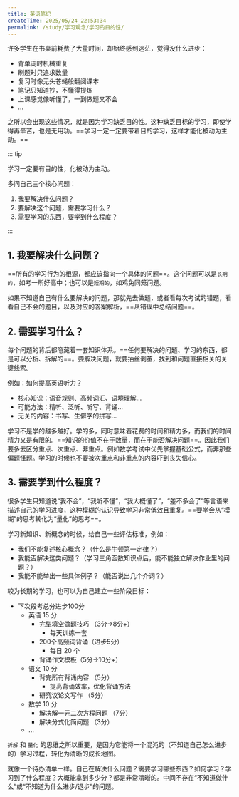 ```yaml
---
title: 英语笔记
createTime: 2025/05/24 22:53:34
permalink: /study/学习观念/学习的目的性/
---
```


许多学生在书桌前耗费了大量时间，却始终感到迷茫，觉得没什么进步：

- 背单词时机械重复
- 刷题时只追求数量
- 复习时像无头苍蝇般翻阅课本
- 笔记只知道抄，不懂得提炼
- 上课感觉像听懂了，一到做题又不会
- ...

之所以会出现这些情况，就是因为学习缺乏目的性。这种缺乏目标的学习，即使学得再辛苦，也是无用功。==学习一定一定要带着目的学习，这样才能化被动为主动。==

::: tip

学习一定要有目的性，化被动为主动。

多问自己三个核心问题：

1. 我要解决什么问题？
2. 要解决这个问题，需要学习什么？
3. 需要学习的东西，要学到什么程度？

:::


## 1. 我要解决什么问题？

==所有的学习行为的根源，都应该指向一个具体的问题==。这个问题可以是`长期的`，如考一所好高中；也可以是`短期的`，如鸡兔同笼问题。

如果不知道自己有什么要解决的问题，那就先去做题，或者看每次考试的错题，看看自己不会的题目，以及对应的答案解析，==从错误中总结问题==。

## 2. 需要学习什么？

每个问题的背后都隐藏着一套知识体系。==任何要解决的问题、学习的东西，都是可以分析、拆解的==。要解决问题，就要抽丝剥茧，找到和问题直接相关的关键线索。

例如：如何提高英语听力？
- 核心知识：语音规则、高频词汇、语境理解...
- 可能方法：精听、泛听、听写、背诵...
- 无关的内容：书写、生僻字的拼写...

学习不是学的越多越好。学的多，同时意味着花费的时间和精力多，而我们的时间精力又是有限的。==知识的价值不在于数量，而在于能否解决问题==。因此我们要多去区分重点、次重点、非重点。例如数学考试中优先掌握基础公式，而非那些偏题怪题。学习的时候也不要被次重点和非重点的内容吓到丧失信心。

## 3. 需要学到什么程度？

很多学生只知道说“我不会”，“我听不懂”，“我大概懂了”，“差不多会了”等言语来描述自己的学习进度，这种模糊的认识导致学习非常低效且重复。==要学会从“模糊”的思考转化为“量化”的思考==。

学习新知识、新概念的时候，给自己一些评估标准，例如：
- 我们不能复述核心概念？（什么是牛顿第一定律？）
- 我能否解决这类问题？（学习三角函数知识点后，能不能独立解决作业里的问题？）
- 我能不能举出一些具体例子？（能否说出几个介词？）

较为长期的学习，也可以为自己建立一些阶段目标：

- 下次段考总分进步100分
  - 英语 15 分
    - 完型填空做题技巧 （3分→8分+）
      - 每天训练一套
    - 200个高频词背诵（进步5分）
      - 每日 20 个
    - 背诵作文模板（5分→10分+）
  - 语文 10 分
    - 背完所有背诵内容 （5分）
      - 提高背诵效率，优化背诵方法
    - 研究议论文写作 （5分）
  - 数学 10 分
    - 解决解一元二次方程问题 （7分）
    - 解决分式化简问题 （3分）
  - ...

`拆解` 和 `量化` 的思维之所以重要，是因为它能将一个混沌的（不知道自己怎么进步的）学习过程，转化为清晰的成长地图。

就像一个待办清单一样。自己在解决什么问题？需要学习哪些东西？如何学习？学习到了什么程度？大概能拿到多少分？都是非常清晰的。中间不存在“不知道做什么”或“不知道为什么进步/退步”的问题。